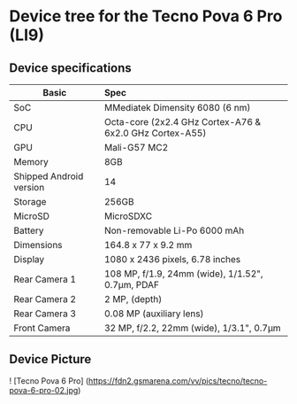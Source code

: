 # Device tree for the Tecno Pova 6 Pro (LI9)

## Device specifications

| Basic                   | Spec                                                        |
| ----------------------- | :---------------------------------------------------------- |
| SoC                     | MMediatek Dimensity 6080 (6 nm)                             |
| CPU                     | Octa-core (2x2.4 GHz Cortex-A76 & 6x2.0 GHz Cortex-A55)     |
| GPU                     | Mali-G57 MC2                                                |
| Memory                  | 8GB                                                         |
| Shipped Android version | 14                                                          |
| Storage                 | 256GB                                                       |
| MicroSD                 | MicroSDXC                                                   |
| Battery                 | Non-removable Li-Po 6000 mAh                                |
| Dimensions              | 164.8 x 77 x 9.2 mm                                         |
| Display                 | 1080 x 2436 pixels, 6.78 inches                             |
| Rear Camera 1           | 108 MP, f/1.9, 24mm (wide), 1/1.52", 0.7µm, PDAF            |
| Rear Camera 2           | 2 MP, (depth)                                               |
| Rear Camera 3           | 0.08 MP (auxiliary lens)                                    |
| Front Camera            | 32 MP, f/2.2, 22mm (wide), 1/3.1", 0.7µm                    |

## Device Picture

! [Tecno Pova 6 Pro] (https://fdn2.gsmarena.com/vv/pics/tecno/tecno-pova-6-pro-02.jpg)
